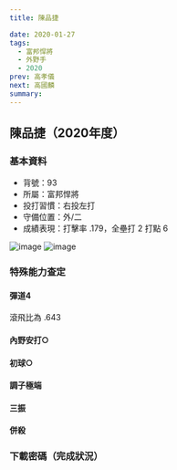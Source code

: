 ```yaml
---
title: 陳品捷

date: 2020-01-27
tags:
  - 富邦悍將
  - 外野手
  - 2020
prev: 高孝儀
next: 高國麟
summary: 
---
```


## 陳品捷（2020年度）

### 基本資料
- 背號：93
- 所屬：富邦悍將
- 投打習慣：右投左打
- 守備位置：外/二
- 成績表現：打擊率 .179，全壘打 2 打點 6

![image](https://i.imgur.com/NMrY86B.jpg)
![image](https://i.imgur.com/TLozyv4.jpg)

### 特殊能力查定
#### 彈道4
滾飛比為 .643
#### 內野安打○
#### 初球○
#### 調子極端
#### 三振
#### 併殺

### 下載密碼（完成狀況）

